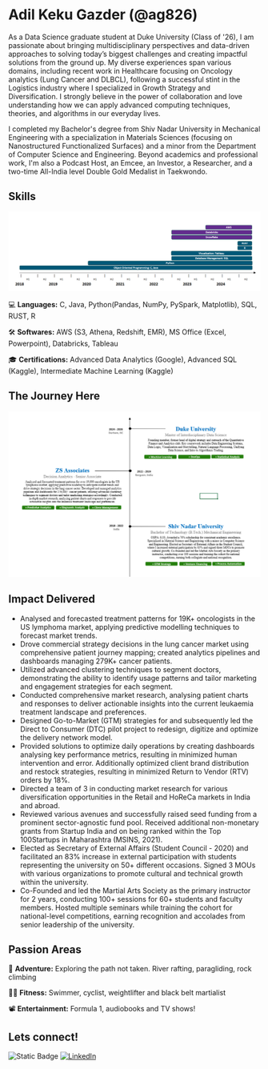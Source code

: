 # Adil Keku Gazder (@ag826)

As a Data Science graduate student at Duke University (Class of '26), I am passionate about bringing multidisciplinary perspectives and data-driven approaches to solving today’s biggest challenges and creating impactful solutions from the ground up. My diverse experiences span various domains, including recent work in Healthcare focusing on Oncology analytics (Lung Cancer and DLBCL), following a successful stint in the Logistics industry where I specialized in Growth Strategy and Diversification. I strongly believe in the power of collaboration and love understanding how we can apply advanced computing techniques, theories, and algorithms in our everyday lives.

I completed my Bachelor's degree from Shiv Nadar University in Mechanical Engineering with a specialization in Materials Sciences (focusing on Nanostructured Functionalized Surfaces) and a minor from the Department of Computer Science and Engineering. Beyond academics and professional work, I'm also a Podcast Host, an Emcee, an Investor, a Researcher, and a two-time All-India level Double Gold Medalist in Taekwondo.

## Skills
![](Skills.png)

💻 **Languages:** C, Java, Python(Pandas, NumPy, PySpark, Matplotlib), SQL, RUST, R

🛠 **Softwares:** AWS (S3, Athena, Redshift, EMR), MS Office (Excel, Powerpoint), Databricks, Tableau

🎓 **Certifications:** Advanced Data Analytics (Google), Advanced SQL (Kaggle), Intermediate Machine Learning (Kaggle)

## The Journey Here

![](Journey.png)

## Impact Delivered
-	Analysed and forecasted treatment patterns for 19K+ oncologists in the US lymphoma market, applying predictive modelling techniques to forecast market trends. 
-	Drove commercial strategy decisions in the lung cancer market using comprehensive patient journey mapping; created analytics pipelines and dashboards managing 279K+ cancer patients.
-	Utilized advanced clustering techniques to segment doctors, demonstrating the ability to identify usage patterns and tailor marketing and engagement strategies for each segment.
-	Conducted comprehensive market research, analysing patient charts and responses to deliver actionable insights into the current leukaemia treatment landscape and preferences. 
-	Designed Go-to-Market (GTM) strategies for and subsequently led the Direct to Consumer (DTC) pilot project to redesign, digitize and optimize the delivery network model.
-	Provided solutions to optimize daily operations by creating dashboards analysing key performance metrics, resulting in minimized human intervention and error. Additionally optimized client brand distribution and restock strategies, resulting in minimized Return to Vendor (RTV) orders by 18%.
-	Directed a team of 3 in conducting market research for various diversification opportunities in the Retail and HoReCa markets in India and abroad.
-	Reviewed various avenues and successfully raised seed funding from a prominent sector-agnostic fund pool. Received additional non-monetary grants from Startup India and on being ranked within the Top 100Startups in Maharashtra (MSINS, 2021).
-	Elected as Secretary of External Affairs (Student Council - 2020) and facilitated an 83% increase in external participation with students representing the university on 50+ different occasions. Signed 3 MOUs with various organizations to promote cultural and technical growth within the university.
-	Co-Founded and led the Martial Arts Society as the primary instructor for 2 years, conducting 100+ sessions for 60+ students and faculty members. Hosted multiple seminars while training the cohort for national-level competitions, earning recognition and accolades from senior leadership of the university.


## Passion Areas
🌄 **Adventure:** Exploring the path not taken. River rafting, paragliding, rock climbing

🏊‍♂️ **Fitness:** Swimmer, cyclist, weightlifter and black belt martialist

📽 **Entertainment:** Formula 1, audiobooks and TV shows!

## Lets connect!
![Static Badge](https://img.shields.io/badge/Gmail-%23d3d3d3?style=for-the-badge&logo=gmail&logoColor=red&labelColor=e6e6e6&color=e6e6e6&link=(mailto%3AYourEmail%40gmail.com))
[![LinkedIn](https://img.shields.io/badge/LinkedIn-0077B5?style=for-the-badge&logo=linkedin&logoColor=white)](https://www.linkedin.com/in/adilgazder/)

